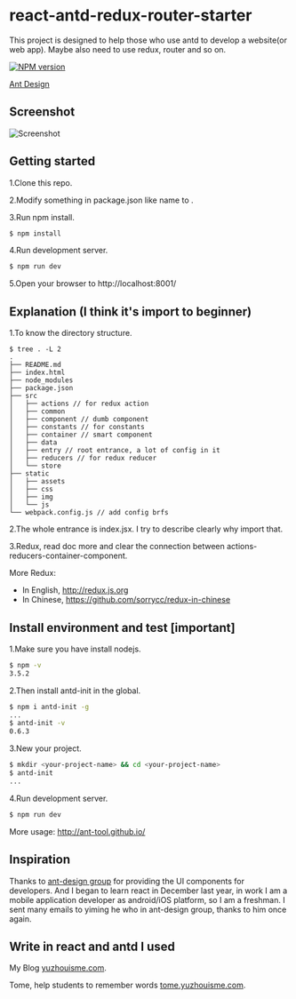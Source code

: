 # react-antd-redux-router-starter

This project is designed to help those who use antd to develop a website(or web app). Maybe also need to use redux, router and so on.

[![NPM version](https://img.shields.io/npm/v/antd-init.svg?style=flat)](https://npmjs.org/package/antd-init)

[Ant Design](https://github.com/ant-design/ant-design)

## Screenshot

![Screenshot](https://github.com/yuzhouisme/react-antd-redux-router-starter/blob/master/example/example-index.png)

## Getting started

1.Clone this repo.

2.Modify something in package.json like name to <your-project-name>.

3.Run npm install.

```bash
$ npm install
```

4.Run development server.

```bash
$ npm run dev
```

5.Open your browser to http://localhost:8001/

## Explanation (I think it's import to beginner)

1.To know the directory structure.

```
$ tree . -L 2
.
├── README.md
├── index.html
├── node_modules
├── package.json
├── src
│   ├── actions // for redux action
│   ├── common
│   ├── component // dumb component
│   ├── constants // for constants
│   ├── container // smart component
│   ├── data
│   ├── entry // root entrance, a lot of config in it
│   ├── reducers // for redux reducer
│   └── store
├── static
│   ├── assets
│   ├── css
│   ├── img
│   └── js
└── webpack.config.js // add config brfs
```

2.The whole entrance is index.jsx. I try to describe clearly why import that.

3.Redux, read doc more and clear the connection between actions-reducers-container-component. 

More Redux: 
* In English, http://redux.js.org 
* In Chinese, https://github.com/sorrycc/redux-in-chinese

## Install environment and test [important]

1.Make sure you have install nodejs.

```bash
$ npm -v
3.5.2
```

2.Then install antd-init in the global.

```bash
$ npm i antd-init -g
...
$ antd-init -v
0.6.3
```

3.New your project.

```bash
$ mkdir <your-project-name> && cd <your-project-name>
$ antd-init
...
```

4.Run development server.

```bash
$ npm run dev
```

More usage: http://ant-tool.github.io/

## Inspiration

Thanks to [ant-design group](https://github.com/ant-design) for providing the UI components for developers. And I began to learn react in December last year, in work I am a mobile application developer as android/iOS platform, so I am a freshman. I sent many emails to yiming he who in ant-design group, thanks to him once again.

## Write in react and antd I used

My Blog [yuzhouisme.com](http://yuzhouisme.com/).

Tome, help students to remember words [tome.yuzhouisme.com](http://tome.yuzhouisme.com).

